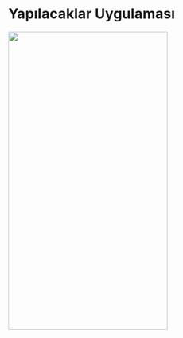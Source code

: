# **Yapılacaklar Uygulaması**
<img src="[https://github.com/user-attachments/assets/3dd1f995-59d1-4221-8ba8-2ffe48cdc7f3](https://github.com/user-attachments/assets/000881dc-53a2-4e72-9191-93c94f88f8ce)" width="320" height="600">

